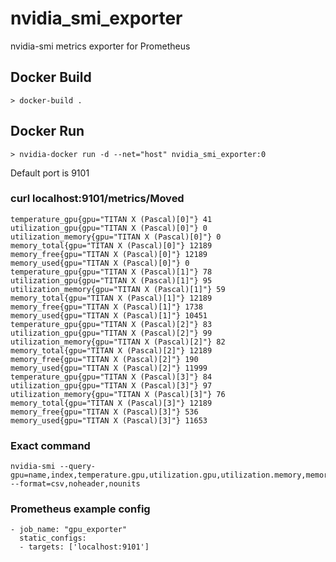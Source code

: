 # nvidia_smi_exporter

nvidia-smi metrics exporter for Prometheus

## Docker Build
```
> docker-build .
```

## Docker Run
```
> nvidia-docker run -d --net="host" nvidia_smi_exporter:0
```
Default port is 9101

### curl localhost:9101/metrics/Moved
```
temperature_gpu{gpu="TITAN X (Pascal)[0]"} 41
utilization_gpu{gpu="TITAN X (Pascal)[0]"} 0
utilization_memory{gpu="TITAN X (Pascal)[0]"} 0
memory_total{gpu="TITAN X (Pascal)[0]"} 12189
memory_free{gpu="TITAN X (Pascal)[0]"} 12189
memory_used{gpu="TITAN X (Pascal)[0]"} 0
temperature_gpu{gpu="TITAN X (Pascal)[1]"} 78
utilization_gpu{gpu="TITAN X (Pascal)[1]"} 95
utilization_memory{gpu="TITAN X (Pascal)[1]"} 59
memory_total{gpu="TITAN X (Pascal)[1]"} 12189
memory_free{gpu="TITAN X (Pascal)[1]"} 1738
memory_used{gpu="TITAN X (Pascal)[1]"} 10451
temperature_gpu{gpu="TITAN X (Pascal)[2]"} 83
utilization_gpu{gpu="TITAN X (Pascal)[2]"} 99
utilization_memory{gpu="TITAN X (Pascal)[2]"} 82
memory_total{gpu="TITAN X (Pascal)[2]"} 12189
memory_free{gpu="TITAN X (Pascal)[2]"} 190
memory_used{gpu="TITAN X (Pascal)[2]"} 11999
temperature_gpu{gpu="TITAN X (Pascal)[3]"} 84
utilization_gpu{gpu="TITAN X (Pascal)[3]"} 97
utilization_memory{gpu="TITAN X (Pascal)[3]"} 76
memory_total{gpu="TITAN X (Pascal)[3]"} 12189
memory_free{gpu="TITAN X (Pascal)[3]"} 536
memory_used{gpu="TITAN X (Pascal)[3]"} 11653
```

### Exact command
```
nvidia-smi --query-gpu=name,index,temperature.gpu,utilization.gpu,utilization.memory,memory.total,memory.free,memory.used --format=csv,noheader,nounits
```

### Prometheus example config

```
- job_name: "gpu_exporter"
  static_configs:
  - targets: ['localhost:9101']
```

